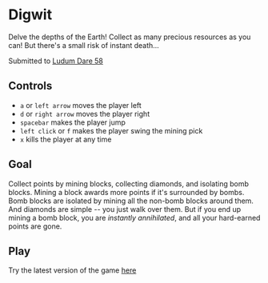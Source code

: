 # Digwit

Delve the depths of the Earth! 
Collect as many precious resources as you can!
But there's a small risk of instant death...

Submitted to [Ludum Dare 58](https://ldjam.com/events/ludum-dare/58/$416130)

## Controls
- `a` or `left arrow` moves the player left
- `d` or `right arrow` moves the player right
- `spacebar` makes the player jump
- `left click` or `f` makes the player swing the mining pick
- `x` kills the player at any time

## Goal
Collect points by mining blocks, collecting diamonds, and isolating bomb blocks. 
Mining a block awards more points if it's surrounded by bombs. Bomb blocks are isolated by mining all
the non-bomb blocks around them. And diamonds are simple -- you just walk over them. But if you end 
up mining a bomb block, you are *instantly annihilated*, and all your hard-earned points are gone.

## Play

Try the latest version of the game [here](https://d-v-b.github.io/ld58)
